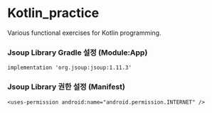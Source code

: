 # Kotlin_practice
Various functional exercises for Kotlin programming.
### Jsoup Library Gradle 설정 (Module:App)
```
implementation 'org.jsoup:jsoup:1.11.3'
``` 
### Jsoup Library 권한 설정 (Manifest)
```
<uses-permission android:name="android.permission.INTERNET" />
``` 
